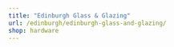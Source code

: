 ```yaml
---
title: "Edinburgh Glass & Glazing"
url: /edinburgh/edinburgh-glass-and-glazing/
shop: hardware
---
```

